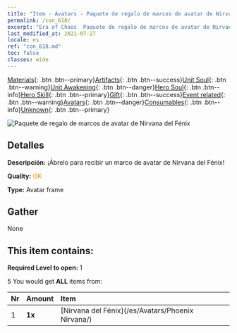```yaml
---
title: "Item - Avatars - Paquete de regalo de marcos de avatar de Nirvana del Fénix"
permalink: /con_618/
excerpt: "Era of Chaos  Paquete de regalo de marcos de avatar de Nirvana del Fénix"
last_modified_at: 2021-07-27
locale: es
ref: "con_618.md"
toc: false
classes: wide
---
```

 [Materials](/ItemsES/){: .btn .btn--primary}[Artifacts](/ItemsES/Artifacts/){: .btn .btn--success}[Unit Soul](/ItemsES/UnitSoul/){: .btn .btn--warning}[Unit Awakening](/ItemsES/UnitAwakening/){: .btn .btn--danger}[Hero Soul](/ItemsES/HeroSoul/){: .btn .btn--info}[Hero Skill](/ItemsES/HeroSkill/){: .btn .btn--primary}[Gift](/ItemsES/Gift/){: .btn .btn--success}[Event related](/ItemsES/Events/){: .btn .btn--warning}[Avatars](/ItemsES/Avatars/){: .btn .btn--danger}[Consumables](/ItemsES/Consumables/){: .btn .btn--info}[Unknown](/ItemsES/Unknown/){: .btn .btn--primary}

 ![Paquete de regalo de marcos de avatar de Nirvana del Fénix](/images/t/i_907003.png)

## Detalles
 **Descripción:** ¡Ábrelo para recibir un marco de avatar de Nirvana del Fénix!

 **Quality:** <span style="color: #FF8C00">OK</span>

 **Type:** Avatar frame

## Gather

  None

## This item contains:

 **Required Level to open:** 1

 5 You would get **ALL** items  from:

  | Nr | Amount |     Item    |
  |:---|:-------|:------------|
  | 1 |  **1x** | [Nirvana del Fénix](/es/Avatars/Phoenix Nirvana/) |  | 

